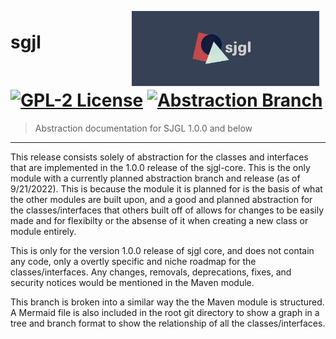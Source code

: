 <img src="https://raw.githubusercontent.com/kym-chi/sjgl/master/media/sjgl-logo-wide.svg" align="right" hspace="10" vspace="6" height="120">
<h1>
  <strong>sgjl</strong>
  <a href="https://github.com/lymieux/sjgl/blob/abstraction/LICENSE"><img alt="GPL-2 License" src="https://img.shields.io/github/license/lymieux/sjgl" /></a>
  <a href="https://github.com/lymieux/sjgl/tree/abstraction"><img alt="Abstraction Branch" src="https://img.shields.io/badge/branch-abstraction-informational" /></a>
</h1>

> Abstraction documentation for SJGL 1.0.0 and below

---

This release consists solely of abstraction for the classes and interfaces that are implemented in the 1.0.0 release of the sjgl-core. This is the only module with a currently planned abstraction branch and release (as of 9/21/2022). This is because the module it is planned for is the basis of what the other modules are built upon, and a good and planned abstraction for the classes/interfaces that others built off of allows for changes to be easily made and for flexibilty or the absense of it when creating a new class or module entirely.

This is only for the version 1.0.0 release of sjgl core, and does not contain any code, only a overtly specific and niche roadmap for the classes/interfaces. Any changes, removals, deprecations, fixes, and security notices would be mentioned in the Maven module.

This branch is broken into a similar way the the Maven module is structured. A Mermaid file is also included in the root git directory to show a graph in a tree and branch format to show the relationship of all the classes/interfaces.
